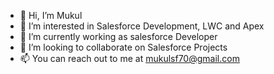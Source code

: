 - 👋 Hi, I’m Mukul 
- 👀 I’m interested in Salesforce Development, LWC and Apex 
- 🌱 I’m currently working as salesforce Developer 
- 💞️ I’m looking to collaborate on Salesforce Projects 
- 📫 You can reach out to me at mukulsf70@gmail.com

<!---
mukulSfDev/mukulSfDev is a ✨ special ✨ repository because its `README.md` (this file) appears on your GitHub profile.
You can click the Preview link to take a look at your changes.
--->
